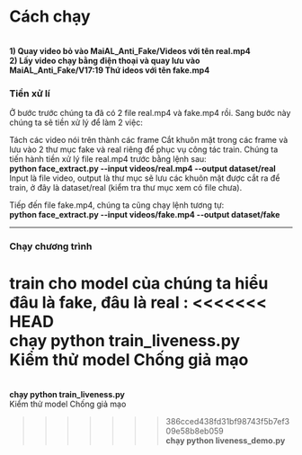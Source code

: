 <h1>Cách chạy</h1> 
<br><b>1) Quay video bỏ vào MaiAL_Anti_Fake/Videos với tên real.mp4</b>
<br><b>2) Lấy video chạy bằng điện thoại và quay lưu vào MaiAL_Anti_Fake/V17:19 Thứ ideos với tên fake.mp4</b><br>
<h3>Tiền xử lí</h3>
Ở bước trước chúng ta đã có 2 file real.mp4 và fake.mp4 rồi. Sang bước này chúng ta sẽ tiền xử lý để làm 2 việc:

Tách các video nói trên thành các frame
Cắt khuôn mặt trong các frame và lưu vào 2 thư mục fake và real riêng để phục vụ công tác train.
Chúng ta tiến hành tiền xử lý file real.mp4 trước bằng lệnh sau:
<br><b>python face_extract.py --input videos/real.mp4 --output dataset/real </b>
<br>Input là file video, output là thư mục sẽ lưu các khuôn mặt được cắt ra để train, ở đây là dataset/real (kiểm tra thư mục xem có file chưa).

Tiếp đến file fake.mp4, chúng ta cũng chạy lệnh tương tự:
<br><b>python face_extract.py --input videos/fake.mp4 --output dataset/fake </b>
________________________________
<h3>Chạy chương trình</h3>

train cho model của chúng ta hiểu đâu là fake, đâu là real : 
<<<<<<< HEAD
<br><b>chạy python train_liveness.py</b>
 <br>Kiểm thử model Chống giả mạo 
=======
<br><b>chạy python train_liveness.py</b><br>
 Kiểm thử model Chống giả mạo 
>>>>>>> 386cced438fd31bf98743f5b7ef309e58b8eb059
<br><b>chạy python liveness_demo.py </b>

